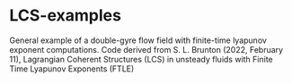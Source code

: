 # LCS-examples
General example of a double-gyre flow field with finite-time lyapunov exponent computations.
Code derived from S. L. Brunton (2022, February 11), Lagrangian Coherent Structures (LCS) in unsteady fluids with Finite Time Lyapunov Exponents (FTLE)

